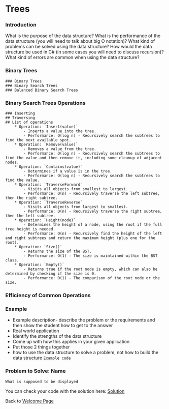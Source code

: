 # Trees

### Introduction
What is the purpose of the data structure?
What is the performance of the data structure (you will need to talk about big O notation)?
What kind of problems can be solved using the data structure?
How would the data structure be used in C# (in some cases you will need to discuss recursion)?
What kind of errors are common when using the data structure?


### Binary Trees
    ### Binary Trees
    ### Binary Search Trees
    ### Balanced Binary Search Trees

### Binary Search Trees Operations
    ### Inserting
    ## Traversing
    ## List of operations
        * Operation: `Insert(value)`
            - Inserts a value into the tree.
            - Performance: O(log n) - Recursively search the subtrees to find the next available spot.
        * Operation: `Remove(value)`
            - Removes a value from the tree.
            - Performance: O(log n) - Recursively search the subtrees to find the value and then remove it, including some cleanup of adjacent nodes.
        * Operation: `Contains(value)`
            - Determines if a value is in the tree.
            - Performance: O(log n) - Recursively search the subtrees to find the value.
        * Operation: `TraverseForward`
            - Visits all objects from smallest to largest.
            - Performance: O(n) - Recursively traverse the left subtree, then the right subtree.
        * Operation: `TraverseReverse`
            - Visits all objects from largest to smallest.
            - Performance: O(n) - Recursively traverse the right subtree, then the left subtree.
        * Operation: `Height(node)`
            - Determines the height of a node, using the root if the full tree height is needed.
            - Performance: O(n) - Recursively find the height of the left and right subtrees and return the maximum height (plus one for the root).
        * Operation: `Size()`
            - Returns the size of the BST.
            - Performance: O(1) - The size is maintained within the BST class.
        * Operation: `Empty()`
            - Returns true if the root node is empty, which can also be determined by checking if the size is 0.
            - Performance: O(1) - The comparison of the root node or the size.

### Efficiency of Common Operations


### Example
* Example description- describe the problem or the requirements and then show the student how to get to the answer
* Real world application
* Identify the strengths of the data structure
* Come up with how this applies in your given application
* Put those 2 things together
* how to use the data structure to solve a problem, not how to build the data structure
```Example code```

### Problem to Solve: Name
```What is supposed to be displayed```

You can check your code with the solution here: [Solution](trees-problem-solution)

Back to [Welcome Page](0-welcome.md)